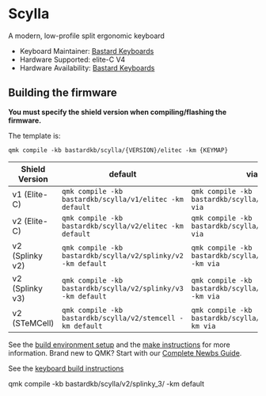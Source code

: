 # Scylla

A modern, low-profile split ergonomic keyboard

* Keyboard Maintainer: [Bastard Keyboards](https://github.com/Bastardkb/)
* Hardware Supported: elite-C V4
* Hardware Availability: [Bastard Keyboards](https://bastardkb.com/)

## Building the firmware

**You must specify the shield version when compiling/flashing the firmware.**

The template is:

```shell
qmk compile -kb bastardkb/scylla/{VERSION}/elitec -km {KEYMAP}
```

| Shield Version  | default                                                       | via                                                       |
| --------------- | ------------------------------------------------------------- | --------------------------------------------------------- |
| v1 (Elite-C)    | `qmk compile -kb bastardkb/scylla/v1/elitec -km default`      | `qmk compile -kb bastardkb/scylla/v1/elitec -km via`      |
| v2 (Elite-C)    | `qmk compile -kb bastardkb/scylla/v2/elitec -km default`      | `qmk compile -kb bastardkb/scylla/v2/elitec -km via`      |
| v2 (Splinky v2) | `qmk compile -kb bastardkb/scylla/v2/splinky/v2 -km default`  | `qmk compile -kb bastardkb/scylla/v2/splinky/v2 -km via`  |
| v2 (Splinky v3) | `qmk compile -kb bastardkb/scylla/v2/splinky/v3 -km default`  | `qmk compile -kb bastardkb/scylla/v2/splinky/v3 -km via`  |
| v2 (STeMCell)   | `qmk compile -kb bastardkb/scylla/v2/stemcell -km default`    | `qmk compile -kb bastardkb/scylla/v2/stemcell -km via`    |

See the [build environment setup](https://docs.qmk.fm/#/getting_started_build_tools) and the [make instructions](https://docs.qmk.fm/#/getting_started_make_guide) for more information. Brand new to QMK? Start with our [Complete Newbs Guide](https://docs.qmk.fm/#/newbs).

See the [keyboard build instructions](https://docs.bastardkb.com)


qmk compile -kb  bastardkb/scylla/v2/splinky_3/ -km default
